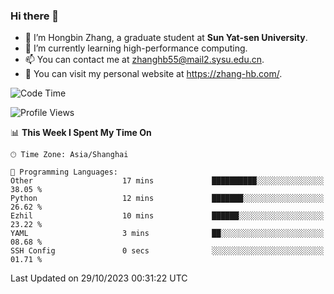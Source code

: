 ### Hi there 👋

- 🔭 I’m Hongbin Zhang, a graduate student at **Sun Yat-sen University**.
- 🌱 I’m currently learning high-performance computing.
- 📫 You can contact me at zhanghb55@mail2.sysu.edu.cn.
- 👀 You can visit my personal website at https://zhang-hb.com/.

<!--START_SECTION:waka-->
![Code Time](http://img.shields.io/badge/Code%20Time-239%20hrs%2033%20mins-blue)

![Profile Views](http://img.shields.io/badge/Profile%20Views-0-blue)

📊 **This Week I Spent My Time On** 

```text
🕑︎ Time Zone: Asia/Shanghai

💬 Programming Languages: 
Other                    17 mins             ██████████░░░░░░░░░░░░░░░   38.05 % 
Python                   12 mins             ███████░░░░░░░░░░░░░░░░░░   26.62 % 
Ezhil                    10 mins             ██████░░░░░░░░░░░░░░░░░░░   23.22 % 
YAML                     3 mins              ██░░░░░░░░░░░░░░░░░░░░░░░   08.68 % 
SSH Config               0 secs              ░░░░░░░░░░░░░░░░░░░░░░░░░   01.71 % 
```


 Last Updated on 29/10/2023 00:31:22 UTC
<!--END_SECTION:waka-->
